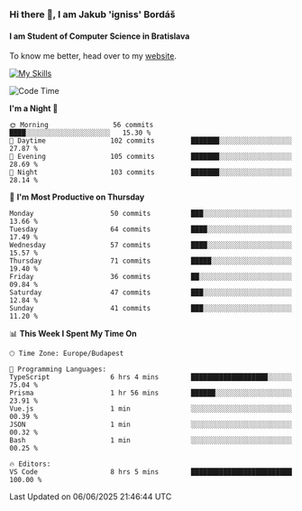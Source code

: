 ### Hi there 👋, I am Jakub 'igniss' Bordáš

#### I am Student of Computer Science in Bratislava
To know me better, head over to my [website](https://bordas.sk).

[![My Skills](https://skillicons.dev/icons?i=js,typescript,html,css,figma,svelte,vue,next,postgresql,nest,express,nodejs)](https://bordas.sk)


<!--START_SECTION:waka-->
![Code Time](http://img.shields.io/badge/Code%20Time-1%2C927%20hrs%2043%20mins-blue)

**I'm a Night 🦉** 

```text
🌞 Morning                56 commits          ████░░░░░░░░░░░░░░░░░░░░░   15.30 % 
🌆 Daytime                102 commits         ███████░░░░░░░░░░░░░░░░░░   27.87 % 
🌃 Evening                105 commits         ███████░░░░░░░░░░░░░░░░░░   28.69 % 
🌙 Night                  103 commits         ███████░░░░░░░░░░░░░░░░░░   28.14 % 
```
📅 **I'm Most Productive on Thursday** 

```text
Monday                   50 commits          ███░░░░░░░░░░░░░░░░░░░░░░   13.66 % 
Tuesday                  64 commits          ████░░░░░░░░░░░░░░░░░░░░░   17.49 % 
Wednesday                57 commits          ████░░░░░░░░░░░░░░░░░░░░░   15.57 % 
Thursday                 71 commits          █████░░░░░░░░░░░░░░░░░░░░   19.40 % 
Friday                   36 commits          ██░░░░░░░░░░░░░░░░░░░░░░░   09.84 % 
Saturday                 47 commits          ███░░░░░░░░░░░░░░░░░░░░░░   12.84 % 
Sunday                   41 commits          ███░░░░░░░░░░░░░░░░░░░░░░   11.20 % 
```


📊 **This Week I Spent My Time On** 

```text
🕑︎ Time Zone: Europe/Budapest

💬 Programming Languages: 
TypeScript               6 hrs 4 mins        ███████████████████░░░░░░   75.04 % 
Prisma                   1 hr 56 mins        ██████░░░░░░░░░░░░░░░░░░░   23.91 % 
Vue.js                   1 min               ░░░░░░░░░░░░░░░░░░░░░░░░░   00.39 % 
JSON                     1 min               ░░░░░░░░░░░░░░░░░░░░░░░░░   00.32 % 
Bash                     1 min               ░░░░░░░░░░░░░░░░░░░░░░░░░   00.25 % 

🔥 Editors: 
VS Code                  8 hrs 5 mins        █████████████████████████   100.00 % 
```


 Last Updated on 06/06/2025 21:46:44 UTC
<!--END_SECTION:waka-->
